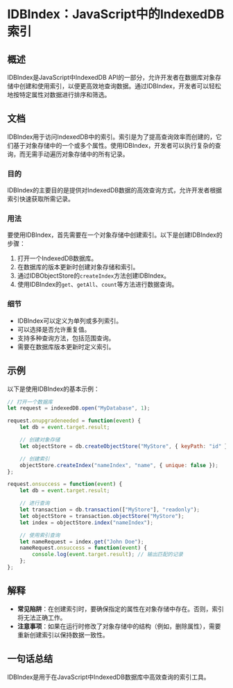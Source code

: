 <!--
Meta Description: # IDBIndex：JavaScript中的IndexedDB索引 ## 概述 IDBIndex是JavaScript中IndexedDB API的一部分，允许开发者在数据库对象存储中创建和使用索引，以便更高效地查询数据。通过IDBIndex，开发者可以轻松地按特定属性对数据进行排序和筛选。 ##...
Meta Keywords: let, event, objectstore, request, function
-->

# IDBIndex：JavaScript中的IndexedDB索引

## 概述
IDBIndex是JavaScript中IndexedDB API的一部分，允许开发者在数据库对象存储中创建和使用索引，以便更高效地查询数据。通过IDBIndex，开发者可以轻松地按特定属性对数据进行排序和筛选。

## 文档
IDBIndex用于访问IndexedDB中的索引。索引是为了提高查询效率而创建的，它们基于对象存储中的一个或多个属性。使用IDBIndex，开发者可以执行复杂的查询，而无需手动遍历对象存储中的所有记录。

### 目的
IDBIndex的主要目的是提供对IndexedDB数据的高效查询方式，允许开发者根据索引快速获取所需记录。

### 用法
要使用IDBIndex，首先需要在一个对象存储中创建索引。以下是创建IDBIndex的步骤：

1. 打开一个IndexedDB数据库。
2. 在数据库的版本更新时创建对象存储和索引。
3. 通过IDBObjectStore的`createIndex`方法创建IDBIndex。
4. 使用IDBIndex的`get`、`getAll`、`count`等方法进行数据查询。

### 细节
- IDBIndex可以定义为单列或多列索引。
- 可以选择是否允许重复值。
- 支持多种查询方法，包括范围查询。
- 需要在数据库版本更新时定义索引。

## 示例
以下是使用IDBIndex的基本示例：

```javascript
// 打开一个数据库
let request = indexedDB.open("MyDatabase", 1);

request.onupgradeneeded = function(event) {
    let db = event.target.result;

    // 创建对象存储
    let objectStore = db.createObjectStore("MyStore", { keyPath: "id" });

    // 创建索引
    objectStore.createIndex("nameIndex", "name", { unique: false });
};

request.onsuccess = function(event) {
    let db = event.target.result;

    // 进行查询
    let transaction = db.transaction(["MyStore"], "readonly");
    let objectStore = transaction.objectStore("MyStore");
    let index = objectStore.index("nameIndex");

    // 使用索引查询
    let nameRequest = index.get("John Doe");
    nameRequest.onsuccess = function(event) {
        console.log(event.target.result); // 输出匹配的记录
    };
};
```

## 解释
- **常见陷阱**：在创建索引时，要确保指定的属性在对象存储中存在。否则，索引将无法正确工作。
- **注意事项**：如果在运行时修改了对象存储中的结构（例如，删除属性），需要重新创建索引以保持数据一致性。

## 一句话总结
IDBIndex是用于在JavaScript中IndexedDB数据库中高效查询的索引工具。